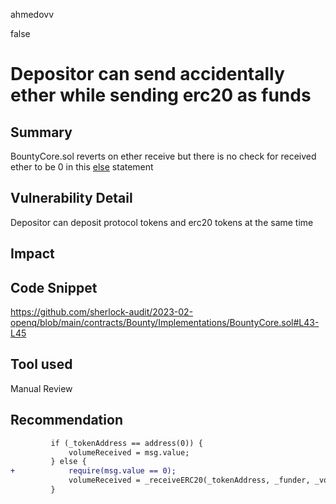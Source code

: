 ahmedovv

false

# Depositor can send accidentally ether while sending erc20 as funds

## Summary
BountyCore.sol reverts on ether receive but there is no check for received ether to be 0 in this [else](https://github.com/sherlock-audit/2023-02-openq/blob/main/contracts/Bounty/Implementations/BountyCore.sol#L43) statement

## Vulnerability Detail

Depositor can deposit protocol tokens and erc20 tokens at the same time

## Impact

## Code Snippet

https://github.com/sherlock-audit/2023-02-openq/blob/main/contracts/Bounty/Implementations/BountyCore.sol#L43-L45

## Tool used

Manual Review

## Recommendation

```diff
         if (_tokenAddress == address(0)) {
             volumeReceived = msg.value;
         } else {
+            require(msg.value == 0);
             volumeReceived = _receiveERC20(_tokenAddress, _funder, _volume);
         }
```

